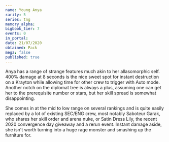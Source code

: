 ```yaml
---
name: Young Anya
rarity: 5
series: tng
memory_alpha:
bigbook_tier: 7
events: 0
in_portal:
date: 21/07/2020
obtained: Pack
mega: false
published: true
---
```


Anya has a range of strange features much akin to her allasomorphic self. 400% damage at 8 seconds is the nice sweet spot for instant destruction on a Krayton while allowing time for other crew to trigger with Auto mode. Another notch on the diplomat tree is always a plus, assuming one can get her to the prerequisite number or stars, but her skill spread is somewhat disappointing.

She comes in at the mid to low range on several rankings and is quite easily replaced by a lot of existing SEC/ENG crew, most notably Saboteur Garak, who shares her skill order and arena nuke, or Satin Dress Lily, the recent 2020 convergence day giveaway and a rerun event. Instant damage aside, she isn't worth turning into a huge rage monster and smashing up the furniture for.
